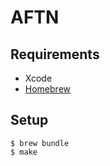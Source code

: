 # AFTN

## Requirements

- Xcode
- [Homebrew](https://brew.sh/)

## Setup

```terminal
$ brew bundle
$ make
```
